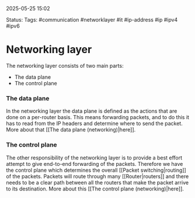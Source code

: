 2025-05-25 15:02

Status:
Tags: #communication #networklayer #it #ip-address #ip #ipv4 #ipv6

# Networking layer
The networking layer consists of two main parts: 
- The data plane
- The control plane

### The data plane 
In the networking layer the data plane is defined as the actions that are done on a per-router basis. This means forwarding packets, and to do this it has to read from the IP headers and determine where to send the packet. More about that [[The data plane (networking)|here]].

### The control plane 
The other responsibility of the networking layer is to provide a best effort attempt to give end-to-end forwarding of the packets. Therefore we have the control plane which determines the overall [[Packet switching|routing]] of the packets. Packets will route through many [[Router|routers]] and there needs to be a clear path between all the routers that make the packet arrive to its destination. More about this [[The control plane (networking)|here]].





